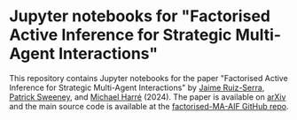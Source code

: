 # Jupyter notebooks for "Factorised Active Inference for Strategic Multi-Agent Interactions"

This repository contains Jupyter notebooks for the paper "Factorised Active Inference for Strategic Multi-Agent Interactions" by [Jaime Ruiz-Serra](https://github.com/RuizSerra), [Patrick Sweeney](https://github.com/patricesweeney), and [Michael Harré](https://github.com/M-Harre) (2024). The paper is available on [arXiv](https://arxiv.org/abs/2411.07362) and the main source code is available at the [factorised-MA-AIF GitHub repo](https://github.com/RuizSerra/factorised-MA-AIF).